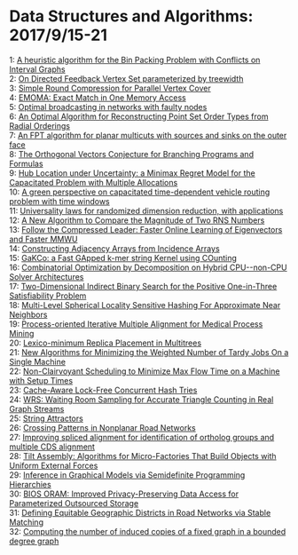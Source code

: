 # Data Structures and Algorithms: 2017/9/15-21  
1: [A heuristic algorithm for the Bin Packing Problem with Conflicts on  Interval Graphs](https://doi.org/10.48550/arXiv.1707.00496)  
2: [On Directed Feedback Vertex Set parameterized by treewidth](https://doi.org/10.48550/arXiv.1707.01470)  
3: [Simple Round Compression for Parallel Vertex Cover](https://doi.org/10.48550/arXiv.1709.04599)  
4: [EMOMA: Exact Match in One Memory Access](https://doi.org/10.48550/arXiv.1709.04711)  
5: [Optimal broadcasting in networks with faulty nodes](https://doi.org/10.48550/arXiv.1709.04885)  
6: [An Optimal Algorithm for Reconstructing Point Set Order Types from  Radial Orderings](https://doi.org/10.48550/arXiv.1507.08080)  
7: [An FPT algorithm for planar multicuts with sources and sinks on the  outer face](https://doi.org/10.48550/arXiv.1708.05903)  
8: [The Orthogonal Vectors Conjecture for Branching Programs and Formulas](https://doi.org/10.48550/arXiv.1709.05294)  
9: [Hub Location under Uncertainty: a Minimax Regret Model for the  Capacitated Problem with Multiple Allocations](https://doi.org/10.48550/arXiv.1503.05960)  
10: [A green perspective on capacitated time-dependent vehicle routing  problem with time windows](https://doi.org/10.48550/arXiv.1509.08671)  
11: [Universality laws for randomized dimension reduction, with applications](https://doi.org/10.48550/arXiv.1511.09433)  
12: [A New Algorithm to Compare the Magnitude of Two RNS Numbers](https://doi.org/10.48550/arXiv.1612.09168)  
13: [Follow the Compressed Leader: Faster Online Learning of Eigenvectors and  Faster MMWU](https://doi.org/10.48550/arXiv.1701.01722)  
14: [Constructing Adjacency Arrays from Incidence Arrays](https://doi.org/10.48550/arXiv.1702.07832)  
15: [GaKCo: a Fast GApped k-mer string Kernel using COunting](https://doi.org/10.48550/arXiv.1704.07468)  
16: [Combinatorial Optimization by Decomposition on Hybrid CPU--non-CPU  Solver Architectures](https://doi.org/10.48550/arXiv.1708.03439)  
17: [Two-Dimensional Indirect Binary Search for the Positive One-in-Three  Satisfiability Problem](https://doi.org/10.48550/arXiv.1708.08377)  
18: [Multi-Level Spherical Locality Sensitive Hashing For Approximate Near  Neighbors](https://doi.org/10.48550/arXiv.1709.03517)  
19: [Process-oriented Iterative Multiple Alignment for Medical Process Mining](https://doi.org/10.48550/arXiv.1709.05440)  
20: [Lexico-minimum Replica Placement in Multitrees](https://doi.org/10.48550/arXiv.1709.05709)  
21: [New Algorithms for Minimizing the Weighted Number of Tardy Jobs On a  Single Machine](https://doi.org/10.48550/arXiv.1709.05751)  
22: [Non-Clairvoyant Scheduling to Minimize Max Flow Time on a Machine with  Setup Times](https://doi.org/10.48550/arXiv.1709.05896)  
23: [Cache-Aware Lock-Free Concurrent Hash Tries](https://doi.org/10.48550/arXiv.1709.06056)  
24: [WRS: Waiting Room Sampling for Accurate Triangle Counting in Real Graph  Streams](https://doi.org/10.48550/arXiv.1709.03147)  
25: [String Attractors](https://doi.org/10.48550/arXiv.1709.05314)  
26: [Crossing Patterns in Nonplanar Road Networks](https://doi.org/10.48550/arXiv.1709.06113)  
27: [Improving spliced alignment for identification of ortholog groups and  multiple CDS alignment](https://doi.org/10.48550/arXiv.1709.06169)  
28: [Tilt Assembly: Algorithms for Micro-Factories That Build Objects with  Uniform External Forces](https://doi.org/10.48550/arXiv.1709.06299)  
29: [Inference in Graphical Models via Semidefinite Programming Hierarchies](https://doi.org/10.48550/arXiv.1709.06525)  
30: [BIOS ORAM: Improved Privacy-Preserving Data Access for Parameterized  Outsourced Storage](https://doi.org/10.48550/arXiv.1709.06534)  
31: [Defining Equitable Geographic Districts in Road Networks via Stable  Matching](https://doi.org/10.48550/arXiv.1706.09593)  
32: [Computing the number of induced copies of a fixed graph in a bounded  degree graph](https://doi.org/10.48550/arXiv.1707.05186)  